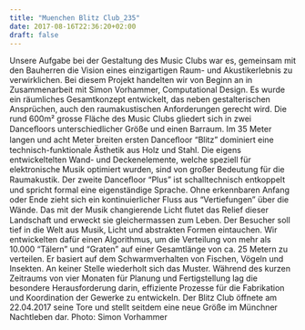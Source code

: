 ```yaml
---
title: "Muenchen Blitz Club_235"
date: 2017-08-16T22:36:20+02:00
draft: false
---
```


Unsere Aufgabe bei der Gestaltung des Music Clubs war es, gemeinsam mit den Bauherren die Vision eines einzigartigen Raum- und Akustikerlebnis zu verwirklichen.
Bei diesem Projekt handelten wir von Beginn an in Zusammenarbeit mit Simon Vorhammer, Computational Design.
Es wurde ein räumliches Gesamtkonzept entwickelt, das neben gestalterischen Ansprüchen, auch den raumakustischen Anforderungen gerecht wird.
Die rund 600m² grosse Fläche des Music Clubs gliedert sich in zwei Danceﬂoors unterschiedlicher Größe und einen Barraum.
Im 35 Meter langen und acht Meter breiten ersten Danceﬂoor “Blitz” dominiert eine technisch-funktionale Ästhetik aus Holz und Stahl.
Die eigens entwickeltelten Wand- und Deckenelemente, welche speziell für elektronische Musik optimiert wurden, sind von großer Bedeutung für die Raumakustik.
Der zweite Danceﬂoor “Plus” ist schalltechnisch entkoppelt und spricht formal eine eigenständige Sprache. Ohne erkennbaren Anfang oder Ende zieht sich ein kontinuierlicher Fluss aus “Vertiefungen” über die Wände. Das mit der Musik changierende Licht ﬂutet das Relief dieser Landschaft und erweckt sie gleichermassen zum Leben. Der Besucher soll tief in die Welt aus Musik, Licht und abstrakten Formen eintauchen.
Wir entwickelten dafür einen Algorithmus, um die Verteilung von mehr als 10.000 “Tälern” und “Graten” auf einer Gesamtlänge von ca. 25 Metern zu verteilen. Er basiert auf dem Schwarmverhalten von Fischen, Vögeln und Insekten. An keiner Stelle wiederholt sich das Muster.
Während des kurzen Zeitraums von vier Monaten für Planung und Fertigstellung lag die besondere Herausforderung darin, effiziente Prozesse für die Fabrikation und Koordination der Gewerke zu entwickeln.
Der Blitz Club öffnete am 22.04.2017 seine Tore und stellt seitdem eine neue Größe im Münchner Nachtleben dar.
Photo: Simon Vorhammer
